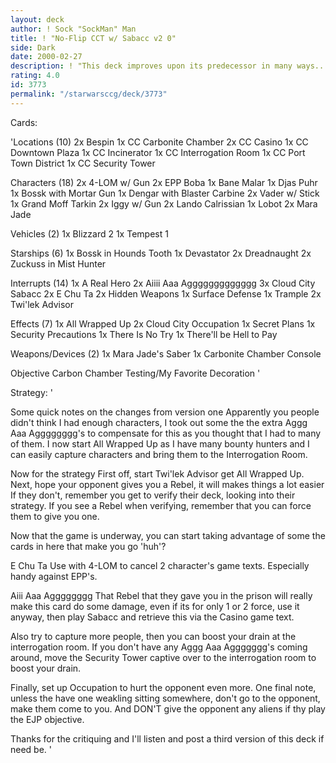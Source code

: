 ```yaml
---
layout: deck
author: ! Sock "SockMan" Man
title: ! "No-Flip CCT w/ Sabacc v2 0"
side: Dark
date: 2000-02-27
description: ! "This deck improves upon its predecessor in many ways...."
rating: 4.0
id: 3773
permalink: "/starwarsccg/deck/3773"
---
```

Cards: 

'Locations (10)
2x Bespin
1x CC Carbonite Chamber
2x CC Casino
1x CC Downtown Plaza
1x CC Incinerator
1x CC Interrogation Room
1x CC Port Town District
1x CC Security Tower

Characters (18)
2x 4-LOM w/ Gun
2x EPP Boba
1x Bane Malar
1x Djas Puhr
1x Bossk with Mortar Gun
1x Dengar with Blaster Carbine
2x Vader w/ Stick
1x Grand Moff Tarkin
2x Iggy w/ Gun
2x Lando Calrissian
1x Lobot
2x Mara Jade

Vehicles (2)
1x Blizzard 2
1x Tempest 1

Starships (6)
1x Bossk in Hounds Tooth
1x Devastator
2x Dreadnaught
2x Zuckuss in Mist Hunter

Interrupts (14)
1x A Real Hero
2x Aiiii Aaa Aggggggggggggg
3x Cloud City Sabacc
2x E Chu Ta
2x Hidden Weapons
1x Surface Defense
1x Trample
2x Twi'lek Advisor

Effects (7)
1x All Wrapped Up
2x Cloud City Occupation
1x Secret Plans
1x Security Precautions
1x There Is No Try
1x There'll be Hell to Pay

Weapons/Devices (2)
1x Mara Jade's Saber
1x Carbonite Chamber Console

Objective
Carbon Chamber Testing/My Favorite Decoration  '

Strategy: '

Some quick notes on the changes from version one
Apparently you people didn't think I had enough characters, I took out some the the extra Aggg Aaa Agggggggg's to compensate for this as you thought that I had to many of them. I now start All Wrapped Up as I have many bounty hunters and I can easily capture characters and bring them to the Interrogation Room.

Now for the strategy
First off, start Twi'lek Advisor get All Wrapped Up. Next, hope your opponent gives you a Rebel, it will makes things a lot easier If they don't, remember you get to verify their deck, looking into their strategy. If you see a Rebel when verifying, remember that you can force them to give you one.

Now that the game is underway, you can start taking advantage of some the cards in here that make you go 'huh'?

E Chu Ta Use with 4-LOM to cancel 2 character's game texts. Especially handy against EPP's.

Aiii Aaa Agggggggg That Rebel that they gave you in the prison will really make this card do some damage, even if its for only 1 or 2 force, use it anyway, then play Sabacc and retrieve this via the Casino game text.

Also try to capture more people, then you can boost your drain at the interrogation room. If you don't have any Aggg Aaa Aggggggg's coming around, move the Security Tower captive over to the interrogation room to boost your drain.

Finally, set up Occupation to hurt the opponent even more. One final note, unless the have one weakling sitting somewhere, don't go to the opponent, make them come to you. And DON'T give the opponent any aliens if thy play the EJP objective.

Thanks for the critiquing and I'll listen and post a third version of this deck if need be.   '
